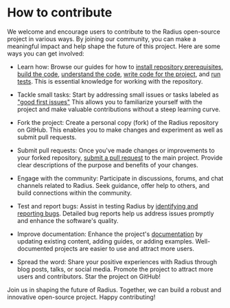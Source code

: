 # How to contribute

We welcome and encourage users to contribute to the Radius open-source project in various ways. By joining our community, you can make a meaningful impact and help shape the future of this project. Here are some ways you can get involved:

* Learn how: Browse our guides for how to [install repository prerequisites](./contributing-code/contributing-code-prerequisites/), [build the code](./contributing-code/contributing-code-building/), [understand the code](./contributing-code/contributing-code-organization/), [write code for the project](./contributing-code/contributing-code-writing/), and [run tests](./contributing-code/contributing-code-tests/). This is essential knowledge for working with the repository.

* Tackle small tasks: Start by addressing small issues or tasks labeled as ["good first issues"](https://github.com/project-radius/radius/issues?q=is:issue+is:open+label:%22good+first+issue%22) This allows you to familiarize yourself with the project and make valuable contributions without a steep learning curve.

* Fork the project: Create a personal copy (fork) of the Radius repository on GitHub. This enables you to make changes and experiment as well as submit pull requests.

* Submit pull requests: Once you've made changes or improvements to your forked repository, [submit a pull request](./contributing-pull-requests/) to the main project. Provide clear descriptions of the purpose and benefits of your changes.

* Engage with the community: Participate in discussions, forums, and chat channels related to Radius. Seek guidance, offer help to others, and build connections within the community.

* Test and report bugs: Assist in testing Radius by [identifying and reporting bugs](./contributing-issues/). Detailed bug reports help us address issues promptly and enhance the software's quality.

* Improve documentation: Enhance the project's [documentation](https://github.com/project-radius/docs) by updating existing content, adding guides, or adding examples. Well-documented projects are easier to use and attract more users.

* Spread the word: Share your positive experiences with Radius through blog posts, talks, or social media. Promote the project to attract more users and contributors. Star the project on GitHub!

Join us in shaping the future of Radius. Together, we can build a robust and innovative open-source project. Happy contributing!
